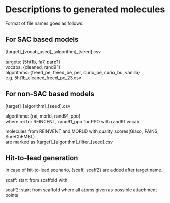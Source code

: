 # Descriptions to generated molecules

Format of file names goes as follows.

## For SAC based models

[target]\_[vocab_used]\_[algorithm]\_[seed].csv

targets: {5ht1b, fa7, parp1}\
vocabs: {cleaned, rand91}\
algorithms: {freed_pe, freed_be, per, curio_pe, curio_bu, vanilla}\
e.g. 5ht1b_cleaned_freed_pe_23.csv

## For non-SAC based models

[target]\_[algorithm]\_[seed].csv

algorithms: {rei, morld, rand91_ppo}\
where rei for REINCENT, rand91_ppo for PPO with rand91 vocab.

molecules from REINVENT and MORLD with quality scores(Glaxo, PAINS, SureChEMBL)\
are marked as [target]\_[algorithm]\_filter\_[seed].csv

## Hit-to-lead generation

In case of hit-to-lead scenario, {scaff, scaff2} are added after target name.

scaff: start from scaffold with 

scaff2: start from scaffold where all atoms given as possible attachment points

